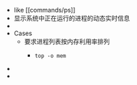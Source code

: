 - like [[commands/ps]]
- 显示系统中正在运行的进程的动态实时信息
-
- Cases
  - 要求进程列表按内存利用率排列
    - ```shell
      top -o mem
      ```
-
-